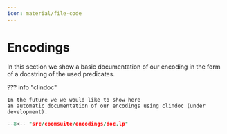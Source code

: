 ```yaml
---
icon: material/file-code
---
```


# Encodings

In this section we show a basic documentation of our encoding in the form of a docstring of the used predicates.

??? info "clindoc"

    In the future we we would like to show here
    an automatic documentation of our encodings using clindoc (under development).


```prolog
--8<-- "src/coomsuite/encodings/doc.lp"
```
